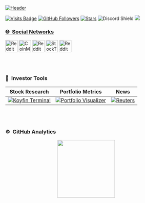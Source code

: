 [![Header](https://pbs.twimg.com/profile_banners/1662106155630354432/1742258469/1500x500 "Header")](https://x.com/DyehuthyTV)

[![Visits Badge](https://badges.pufler.dev/visits/Dyehuthy/Dyehuthy)](https://github.com/Dyehuthy)
[![GitHub Followers](https://img.shields.io/github/followers/dyehuthy?style=social)](https://github.com/dyehuthy)
[![Stars](https://img.shields.io/badge/Stars-100-blue?logo=github&style=flat)](https://github.com/Dyehuthy?tab=stars)
![Discord Shield](https://discordapp.com/api/guilds/1093732819299209228/widget.png?style=shield)
<a href="https://x.com/DyehuthyTV" ><img src="https://img.shields.io/twitter/follow/DyehuthyTV.svg?style=social" />

### 🌐 &nbsp;Social Networks  
<a align="center">
<a href="https://www.reddit.com/user/DyehuthyTV/"><img align="center" src="https://cdn4.iconfinder.com/data/icons/social-messaging-ui-color-shapes-2-free/128/social-reddit-square1-512.png" alt="Reddit" width="38px"/></a>
<a href="https://coinmarketcap.com/community/profile/Dyehuthy/"><img align="center" src="https://public.bnbstatic.com/image/pgc/202302/f888d2addb0ad23f7ad9dafc5461ade5.jpg" alt="CoinMarketCap Profile" width="38px"/></a>
<a href="https://cryptoquant.com/profile/u/dyehuthy2023?tab=dashboard"><img align="center" src="https://encrypted-tbn0.gstatic.com/images?q=tbn:ANd9GcR7YNNAQwTYO18cv9XRi2X0oPpwMfOEwfdPlA&s" alt="Reddit" width="38px"/></a>
<a href="https://stocktwits.com/Dyehuthy"><img align="center" src="https://encrypted-tbn0.gstatic.com/images?q=tbn:ANd9GcRRPBg9KVpCTU4VR8tCLAgUY-DcNaE5YVssfg&s" alt="StockTwits Profile" width="38px"/></a>
<a href="https://www.kaggle.com/dyehuthy"><img align="center" src="https://www.kaggle.com/static/images/logos/k-logo-opengraph.png" alt="Reddit" width="38px"/></a>
</a>

<br><br>
### 🔧 &nbsp;Investor Tools 
Stock Research | Portfolio Metrics | News                
-------------- | ----------------- | -------------------- 
|[![Koyfin Terminal](https://img.shields.io/badge/koyfin%20terminal-1B1B3A.svg?style=for-the-badge)](https://www.koyfin.com/get-discount-from-a-friend/?ref_id=0OfxPRjOPTjFAQ7YVva1i)|[![Portfolio Visualizer](https://img.shields.io/badge/portfolio%20visualizer-4B0082.svg?style=for-the-badge)](https://www.portfoliovisualizer.com)|[![Reuters](https://img.shields.io/badge/reuters-FF8000.svg?style=for-the-badge&logo=reuters&logoColor=white)](https://www.reuters.com/markets/)| 

<br><br>
### ⚙️ &nbsp;GitHub Analytics
<p align="center">
<a href="https://github.com/dyehuthy">
  <img height="180em" src="https://github-readme-stats-eight-theta.vercel.app/api?username=dyehuthy&show_icons=true&theme=merko&include_all_commits=true&count_private=true"/>
</a>
</p>
